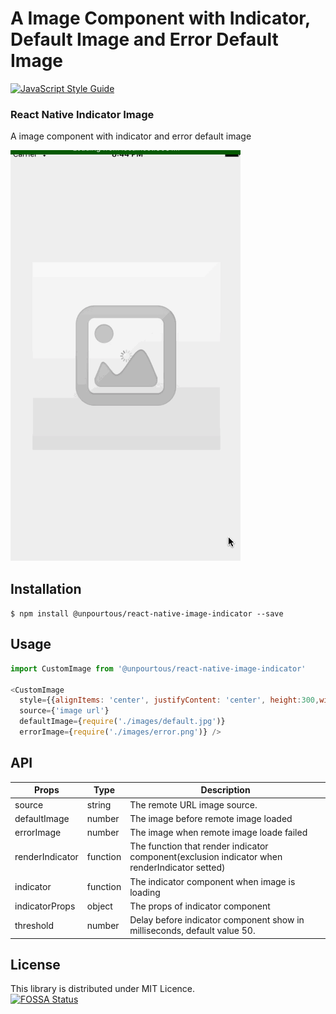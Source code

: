# A Image Component with Indicator, Default Image and Error Default Image

[![JavaScript Style Guide](https://cdn.rawgit.com/feross/standard/master/badge.svg)](https://github.com/feross/standard)

### React Native Indicator Image 

A image component with indicator and error default image

<img src='https://github.com/UnPourTous/react-native-image-indicator/blob/master/screenshots/react-native-image-indicator-demo.gif?raw=true' />

## Installation

`$ npm install @unpourtous/react-native-image-indicator --save`

## Usage

```js
import CustomImage from '@unpourtous/react-native-image-indicator'

<CustomImage
  style={{alignItems: 'center', justifyContent: 'center', height:300,width:300, backgroundColor: '#fdf9e6'}}
  source={'image url'}
  defaultImage={require('./images/default.jpg')}
  errorImage={require('./images/error.png')} />
```
## API

Props | Type | Description
--- | --- | --- 
source | string | The remote URL image source.
defaultImage | number | The image before remote image loaded
errorImage | number | The image when remote image loade failed
renderIndicator | function | The function that render indicator component(exclusion indicator when renderIndicator setted)
indicator | function | The indicator component when image is loading
indicatorProps | object | The props of indicator component 
threshold | number | Delay before indicator component show in milliseconds, default value 50.

## License
This library is distributed under MIT Licence.<br>
[![FOSSA Status](https://app.fossa.io/api/projects/git%2Bhttps%3A%2F%2Fgithub.com%2FUnPourTous%2Freact-native-image-indicator.svg?type=large)](https://app.fossa.io/projects/git%2Bhttps%3A%2F%2Fgithub.com%2FUnPourTous%2Freact-native-image-indicator?ref=badge_large)
